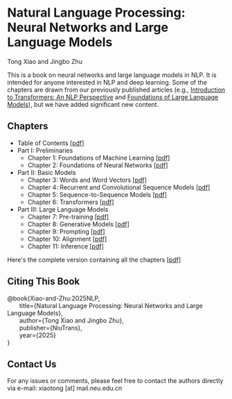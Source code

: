 # Natural Language Processing:<br>Neural Networks and Large Language Models

Tong Xiao and Jingbo Zhu

This is a book on neural networks and large language models in NLP. It is intended for anyone interested in NLP and deep learning. Some of the chapters are drawn from our previously published articles (e.g., [Introduction to Transformers: An NLP Perspective](https://arxiv.org/abs/2311.17633) and  [Foundations of Large Language Models](https://arxiv.org/abs/2501.09223)), but we have added significant new content.

## Chapters

- Table of Contents [[pdf]](./chapters/nlp-book-contents.pdf)
- Part I: Preliminaries
	- Chapter 1: Foundations of Machine Learning [[pdf]](./chapters/nlp-book-chapter1.pdf)
	- Chapter 2: Foundations of Neural Networks [[pdf]](./chapters/nlp-book-chapter2.pdf)
- Part II: Basic Models
	- Chapter 3: Words and Word Vectors [[pdf]](./chapters/nlp-book-chapter3.pdf)
	- Chapter 4: Recurrent and Convolutional Sequence Models [[pdf]](./chapters/nlp-book-chapter4.pdf)
	- Chapter 5: Sequence-to-Sequence Models [[pdf]](./chapters/nlp-book-chapter5.pdf)
	- Chapter 6: Transformers [[pdf]](./chapters/nlp-book-chapter6.pdf)
- Part III: Large Language Models
	- Chapter 7: Pre-training [[pdf]](./chapters/nlp-book-chapter7.pdf)
	- Chapter 8: Generative Models [[pdf]](./chapters/nlp-book-chapter8.pdf)
	- Chapter 9: Prompting [[pdf]](./chapters/nlp-book-chapter9.pdf)
	- Chapter 10: Alignment [[pdf]](./chapters/nlp-book-chapter10.pdf)
	- Chapter 11: Inference [[pdf]](./chapters/nlp-book-chapter11.pdf)

Here's the complete version containing all the chapters [[pdf]](./chapters/nlp-book.pdf)

## Citing This Book

@book{Xiao-and-Zhu:2025NLP,<br>
&ensp;&ensp;&ensp;&ensp;title={Natural Language Processing: Neural Networks and Large Language Models},<br>
&ensp;&ensp;&ensp;&ensp;author={Tong Xiao and Jingbo Zhu},<br>
&ensp;&ensp;&ensp;&ensp;publisher={NiuTrans},<br>
&ensp;&ensp;&ensp;&ensp;year={2025}<br>
}

## Contact Us

For any issues or comments, please feel free to contact the authors directly via e-mail: xiaotong [at] mail.neu.edu.cn
